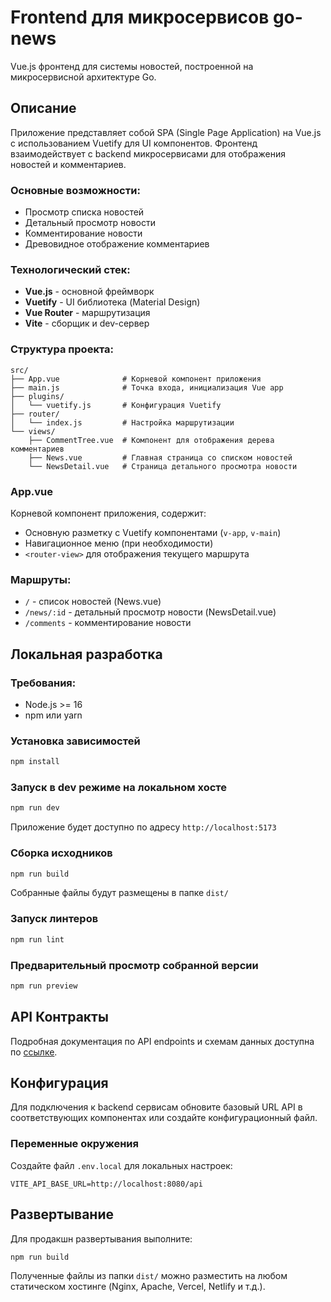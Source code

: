 # Frontend для микросервисов go-news

Vue.js фронтенд для системы новостей, построенной на микросервисной архитектуре Go.

## Описание

Приложение представляет собой SPA (Single Page Application) на Vue.js с использованием Vuetify для UI компонентов. Фронтенд взаимодействует с backend микросервисами для отображения новостей и комментариев.

### Основные возможности:
- Просмотр списка новостей
- Детальный просмотр новости
- Комментирование новости
- Древовидное отображение комментариев

### Технологический стек:
- **Vue.js** - основной фреймворк
- **Vuetify** - UI библиотека (Material Design)
- **Vue Router** - маршрутизация
- **Vite** - сборщик и dev-сервер

### Структура проекта:
```
src/
├── App.vue              # Корневой компонент приложения
├── main.js              # Точка входа, инициализация Vue app
├── plugins/
│   └── vuetify.js       # Конфигурация Vuetify
├── router/
│   └── index.js         # Настройка маршрутизации
└── views/
    ├── CommentTree.vue  # Компонент для отображения дерева комментариев
    ├── News.vue         # Главная страница со списком новостей
    └── NewsDetail.vue   # Страница детального просмотра новости
```

### App.vue
Корневой компонент приложения, содержит:
- Основную разметку с Vuetify компонентами (`v-app`, `v-main`)
- Навигационное меню (при необходимости)
- `<router-view>` для отображения текущего маршрута

### Маршруты:
- `/` - список новостей (News.vue)
- `/news/:id` - детальный просмотр новости (NewsDetail.vue)
- `/comments` - комментирование новости

## Локальная разработка

### Требования:
- Node.js >= 16
- npm или yarn

### Установка зависимостей
```bash
npm install
```

### Запуск в dev режиме на локальном хосте
```bash
npm run dev
```
Приложение будет доступно по адресу `http://localhost:5173`

### Сборка исходников
```bash
npm run build
```
Собранные файлы будут размещены в папке `dist/`

### Запуск линтеров
```bash
npm run lint
```

### Предварительный просмотр собранной версии
```bash
npm run preview
```

## API Контракты
Подробная документация по API endpoints и схемам данных доступна по [ссылке](../contracts.md).

## Конфигурация

Для подключения к backend сервисам обновите базовый URL API в соответствующих компонентах или создайте конфигурационный файл.

### Переменные окружения
Создайте файл `.env.local` для локальных настроек:
```
VITE_API_BASE_URL=http://localhost:8080/api
```

## Развертывание

Для продакшн развертывания выполните:
```bash
npm run build
```

Полученные файлы из папки `dist/` можно разместить на любом статическом хостинге (Nginx, Apache, Vercel, Netlify и т.д.).
